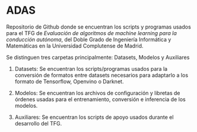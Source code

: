 # ADAS
Repositorio de Github donde se encuentran los scripts y programas usados para el TFG de *Evaluación de algoritmos de machine learning para 
la conducción autónoma*, del Doble Grado de Ingeniería Informática y Matemáticas en la Universidad Complutense de Madrid.

Se distinguen tres carpetas principalmente: Datasets, Modelos y Auxiliares

1. Datasets: Se encuentran los scripts/programas usados para la conversión de formatos entre datasets necesarios para adaptarlo a los formato de Tensorflow, Openvino o Darknet.

2. Modelos: Se encuentran los archivos de configuración y libretas de órdenes usadas para el entrenamiento, conversión e inferencia de los modelos.

3. Auxiliares: Se encuentran los scripts de apoyo usados durante el desarrollo del TFG.




